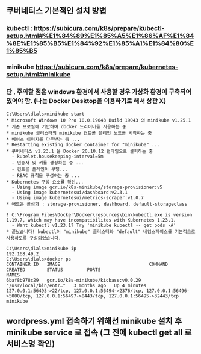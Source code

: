 ## 쿠버네티스 기본적인 설치 방법
### kubectl : https://subicura.com/k8s/prepare/kubectl-setup.html#%E1%84%89%E1%85%A5%E1%86%AF%E1%84%8E%E1%85%B5%E1%84%92%E1%85%A1%E1%84%80%E1%85%B5
### minikube https://subicura.com/k8s/prepare/kubernetes-setup.html#minikube
### 단 , 주의할 점은 windows 환경에서 사용할 경우 가상화 환경이 구축되어 있어야 함. (나는 Docker Desktop을 이용하기로 해서 상관 X)

    C:\Users\dlals>minikube start
    * Microsoft Windows 10 Pro 10.0.19043 Build 19043 의 minikube v1.25.1
    * 기존 프로필에 기반하여 docker 드라이버를 사용하는 중
    * minikube 클러스터의 minikube 컨트롤 플레인 노드를 시작하는 중
    * 베이스 이미지를 다운받는 중 ...
    * Restarting existing docker container for "minikube" ...
    * 쿠버네티스 v1.23.1 을 Docker 20.10.12 런타임으로 설치하는 중
      - kubelet.housekeeping-interval=5m
      - 인증서 및 키를 생성하는 중 ...
      - 컨트롤 플레인이 부팅...
      - RBAC 규칙을 구성하는 중 ...
    * Kubernetes 구성 요소를 확인...
      - Using image gcr.io/k8s-minikube/storage-provisioner:v5
      - Using image kubernetesui/dashboard:v2.3.1
      - Using image kubernetesui/metrics-scraper:v1.0.7
    * 애드온 활성화 : storage-provisioner, dashboard, default-storageclass

    ! C:\Program Files\Docker\Docker\resources\bin\kubectl.exe is version 1.19.7, which may have incompatibilites with Kubernetes 1.23.1.
      - Want kubectl v1.23.1? Try 'minikube kubectl -- get pods -A'
    * 끝났습니다! kubectl이 "minikube" 클러스터와 "default" 네임스페이스를 기본적으로 사용하도록 구성되었습니다.

    C:\Users\dlals>minikube ip
    192.168.49.2
    C:\Users\dlals>docker ps
    CONTAINER ID   IMAGE                                 COMMAND                  CREATED        STATUS         PORTS                                                                                                                                  NAMES
    6baf8b978c29   gcr.io/k8s-minikube/kicbase:v0.0.29   "/usr/local/bin/entr…"   3 months ago   Up 4 minutes   127.0.0.1:56493->22/tcp, 127.0.0.1:56494->2376/tcp, 127.0.0.1:56496->5000/tcp, 127.0.0.1:56497->8443/tcp, 127.0.0.1:56495->32443/tcp   minikube


## wordpress.yml 접속하기 위해선 minikube 설치 후 minikube service 로 접속 (그 전에 kubectl get all 로 서비스명 확인)
